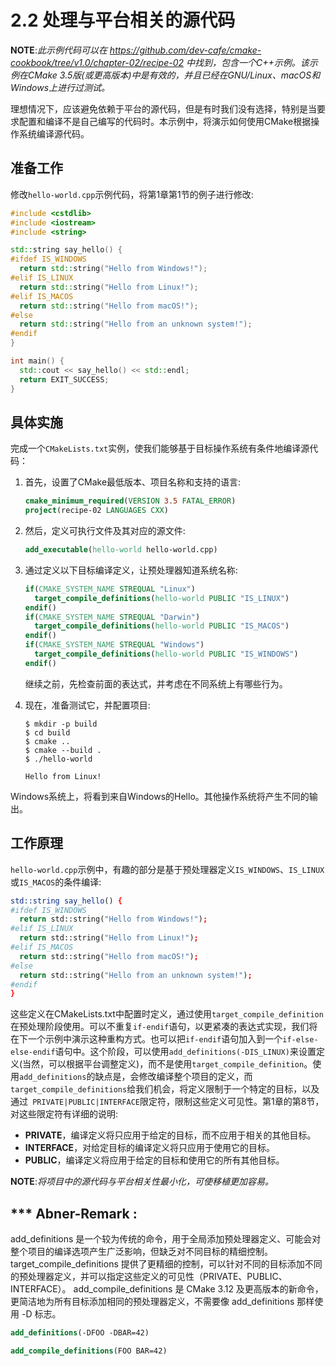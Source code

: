 # 2.2 处理与平台相关的源代码

**NOTE**:*此示例代码可以在 https://github.com/dev-cafe/cmake-cookbook/tree/v1.0/chapter-02/recipe-02 中找到，包含一个C++示例。该示例在CMake 3.5版(或更高版本)中是有效的，并且已经在GNU/Linux、macOS和Windows上进行过测试。*

理想情况下，应该避免依赖于平台的源代码，但是有时我们没有选择，特别是当要求配置和编译不是自己编写的代码时。本示例中，将演示如何使用CMake根据操作系统编译源代码。

## 准备工作

修改`hello-world.cpp`示例代码，将第1章第1节的例子进行修改:

```c++
#include <cstdlib>
#include <iostream>
#include <string>

std::string say_hello() {
#ifdef IS_WINDOWS
  return std::string("Hello from Windows!");
#elif IS_LINUX
  return std::string("Hello from Linux!");
#elif IS_MACOS
  return std::string("Hello from macOS!");
#else
  return std::string("Hello from an unknown system!");
#endif
}

int main() {
  std::cout << say_hello() << std::endl;
  return EXIT_SUCCESS;
}
```

## 具体实施

完成一个`CMakeLists.txt`实例，使我们能够基于目标操作系统有条件地编译源代码：

1. 首先，设置了CMake最低版本、项目名称和支持的语言:

   ```cmake
   cmake_minimum_required(VERSION 3.5 FATAL_ERROR)
   project(recipe-02 LANGUAGES CXX)
   ```

2. 然后，定义可执行文件及其对应的源文件:

   ```cmake
   add_executable(hello-world hello-world.cpp)
   ```

3. 通过定义以下目标编译定义，让预处理器知道系统名称:

   ```cmake
   if(CMAKE_SYSTEM_NAME STREQUAL "Linux")
     target_compile_definitions(hello-world PUBLIC "IS_LINUX")
   endif()
   if(CMAKE_SYSTEM_NAME STREQUAL "Darwin")
     target_compile_definitions(hello-world PUBLIC "IS_MACOS")
   endif()
   if(CMAKE_SYSTEM_NAME STREQUAL "Windows")
     target_compile_definitions(hello-world PUBLIC "IS_WINDOWS")
   endif()
   ```

   继续之前，先检查前面的表达式，并考虑在不同系统上有哪些行为。

4. 现在，准备测试它，并配置项目:

   ```shell
   $ mkdir -p build
   $ cd build
   $ cmake ..
   $ cmake --build .
   $ ./hello-world
   
   Hello from Linux!
   ```

Windows系统上，将看到来自Windows的Hello。其他操作系统将产生不同的输出。

## 工作原理

`hello-world.cpp`示例中，有趣的部分是基于预处理器定义`IS_WINDOWS`、`IS_LINUX`或`IS_MACOS`的条件编译:

```cmake
std::string say_hello() {
#ifdef IS_WINDOWS
  return std::string("Hello from Windows!");
#elif IS_LINUX
  return std::string("Hello from Linux!");
#elif IS_MACOS
  return std::string("Hello from macOS!");
#else
  return std::string("Hello from an unknown system!");
#endif
}
```

这些定义在CMakeLists.txt中配置时定义，通过使用`target_compile_definition`在预处理阶段使用。可以不重复`if-endif`语句，以更紧凑的表达式实现，我们将在下一个示例中演示这种重构方式。也可以把`if-endif`语句加入到一个`if-else-else-endif`语句中。这个阶段，可以使用`add_definitions(-DIS_LINUX)`来设置定义(当然，可以根据平台调整定义)，而不是使用`target_compile_definition`。使用`add_definitions`的缺点是，会修改编译整个项目的定义，而`target_compile_definitions`给我们机会，将定义限制于一个特定的目标，以及通过`  PRIVATE|PUBLIC|INTERFACE `限定符，限制这些定义可见性。第1章的第8节，对这些限定符有详细的说明:

- **PRIVATE**，编译定义将只应用于给定的目标，而不应用于相关的其他目标。
- **INTERFACE**，对给定目标的编译定义将只应用于使用它的目标。
- **PUBLIC**，编译定义将应用于给定的目标和使用它的所有其他目标。

**NOTE**:*将项目中的源代码与平台相关性最小化，可使移植更加容易。*

## *** Abner-Remark :
add_definitions 是一个较为传统的命令，用于全局添加预处理器定义、可能会对整个项目的编译选项产生广泛影响，但缺乏对不同目标的精细控制。
target_compile_definitions 提供了更精细的控制，可以针对不同的目标添加不同的预处理器定义，并可以指定这些定义的可见性（PRIVATE、PUBLIC、INTERFACE）。
add_compile_definitions 是 CMake 3.12 及更高版本的新命令，更简洁地为所有目标添加相同的预处理器定义，不需要像 add_definitions 那样使用 -D 标志。
```cmake
add_definitions(-DFOO -DBAR=42)
```

```cmake
add_compile_definitions(FOO BAR=42)
```
